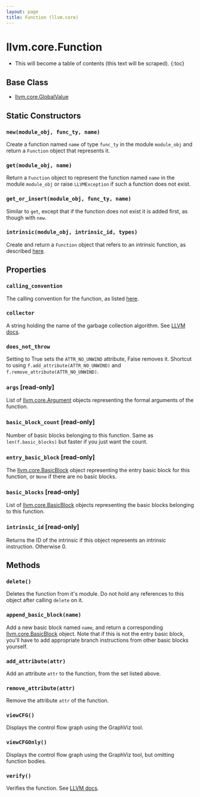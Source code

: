 ```yaml
---
layout: page
title: Function (llvm.core)
---
```


# llvm.core.Function

* This will become a table of contents (this text will be scraped).
{:toc}


## Base Class

- [llvm.core.GlobalValue](llvm.core.GlobalValue.html)

## Static Constructors

### `new(module_obj, func_ty, name)`

Create a function named `name` of type `func_ty` in the module
`module_obj` and return a `Function` object that represents it.

### `get(module_obj, name)`

Return a `Function` object to represent the function
named `name` in the module `module_obj` or raise `LLVMException` if
such a function does not exist.

### `get_or_insert(module_obj, func_ty, name)`

Similar to `get`, except that if the function does not exist it
is added first, as though with `new`.

### `intrinsic(module_obj, intrinsic_id, types)`

Create and return a `Function` object that refers to an intrinsic
function, as described [here](functions.html#intrinsic).

## Properties

###  `calling_convention`

The calling convention for the function,
as listed [here](functions.html#callconv).

### `collector`

A string holding the name of the garbage collection algorithm.
See [LLVM docs](http://www.llvm.org/docs/LangRef.html#gc).

### `does_not_throw`

Setting to True sets the `ATTR_NO_UNWIND` attribute, False
removes it. Shortcut to using `f.add_attribute(ATTR_NO_UNWIND)`
and `f.remove_attribute(ATTR_NO_UNWIND)`.

### `args` \[read-only\]

List of [llvm.core.Argument][] objects representing the formal
arguments of the function.

### `basic_block_count` \[read-only\]

Number of basic blocks belonging to this function. Same as
`len(f.basic_blocks)` but faster if you just want the count.

### `entry_basic_block` \[read-only\]

The [llvm.core.BasicBlock][] object representing the entry
basic block for this function, or `None` if there are no
basic blocks.

### `basic_blocks` \[read-only\]

List of [llvm.core.BasicBlock][] objects representing the
basic blocks belonging to this function.

### `intrinsic_id` \[read-only\]

Returns the ID of the intrinsic if this object represents an
intrinsic instruction. Otherwise 0.

## Methods

### `delete()`

Deletes the function from it's module. Do not hold any
references to this object after calling `delete` on it.

### `append_basic_block(name)`

Add a new basic block named `name`, and return a corresponding
[llvm.core.BasicBlock][] object. Note that if this is not the
entry basic block, you'll have to add appropriate branch
instructions from other basic blocks yourself.

### `add_attribute(attr)`

Add an attribute `attr` to the function, from the set listed above.

### `remove_attribute(attr)`

Remove the attribute `attr` of the function.

### `viewCFG()`

Displays the control flow graph using the GraphViz tool.

### `viewCFGOnly()`

Displays the control flow graph using the GraphViz tool, but
omitting function bodies.

### `verify()`

Verifies the function. See [LLVM docs](http://llvm.org/docs/Passes.html#verify).

[llvm.core.Argument]: llvm.core.Argument.html
[llvm.core.BasicBlock]: llvm.core.BasicBlock.html
